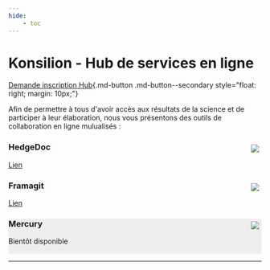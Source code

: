 ```yaml
---
hide:
    - toc
---
```


# Konsilion - Hub de services en ligne

[Demande inscription Hub](#){.md-button .md-button--secondary style="float: right; margin: 10px;"}

Afin de permettre à tous d'avoir accès aux résultats de la science et de participer à leur élaboration, nous vous présentons des outils de collaboration en ligne mulualisés :

<div class="ksln-grid">
    <div class="ksln-cards" style="margin: 0px auto auto auto;">
        <img src="https://framalibre.org/sites/default/files/leslogos/HedgeDoc-Logo%201.png" style="margin: 5px; max-height:50px; max-width: 150px; float: right;">
        <h3><b>HedgeDoc</b></h3>
        <a class="md-button md-button--primary" href="https://pad.konsilion.fr" target="_blank">Lien</a>
    </div>
    <div class="ksln-cards" style="margin: 0px auto auto auto;">
        <img src="https://cdn-icons-png.flaticon.com/512/5968/5968853.png" style="margin: 5px; max-height: 50px; max-width: 150px; float: right;">
        <h3><b>Framagit</b></h3>
        <a class="md-button md-button--primary" href="https://framagit.org/" target="_blank">Lien</a>
    </div>
    <div class="ksln-cards" style="margin: 0px auto auto auto; background-color: #EEE">
        <img src="https://mercury.mljar.com/mercury_logo.svg" style="margin: 5px; max-height: 50px; max-width: 150px; float: right;">
        <h3><b>Mercury</b></h3>
        Bientôt disponible
        <br><br>
    </div>
</div>

---

<script type="text/javascript" src="https://konsilion.github.io/katalog-setup/js/functionality/slider-nav.js" defer></script>
<script type="text/javascript" src="https://konsilion.github.io/katalog-setup/js/functionality/modif-page.js" defer></script>
<script type="text/javascript" src="https://konsilion.github.io/katalog-setup/js/functionality/add-page.js" defer></script>